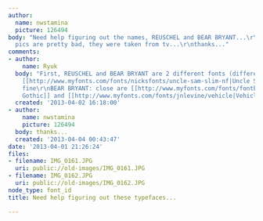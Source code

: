 ```yaml
---
author:
  name: nwstamina
  picture: 126494
body: "Need help figuring out the names, REUSCHEL and BEAR BRYANT...\r\nsorry the
  pics are pretty bad, they were taken from tv...\r\nthanks..."
comments:
- author:
    name: Ryuk
  body: "First, REUSCHEL and BEAR BRYANT are 2 different fonts (different /R).\r\nREUSCHEL:
    [[http://www.myfonts.com/fonts/nicksfonts/uncle-sam-slim-nf|Uncle Sam Slim]] works
    fine\r\nBEAR BRYANT: close are [[http://www.myfonts.com/fonts/fontbureau/herald-gothic|Herald
    Gothic]] and [[http://www.myfonts.com/fonts/jnlevine/vehicle|Vehicle]]"
  created: '2013-04-02 16:18:00'
- author:
    name: nwstamina
    picture: 126494
  body: thanks...
  created: '2013-04-04 00:43:47'
date: '2013-04-01 21:26:24'
files:
- filename: IMG_0161.JPG
  uri: public://old-images/IMG_0161.JPG
- filename: IMG_0162.JPG
  uri: public://old-images/IMG_0162.JPG
node_type: font_id
title: Need help figuring out these typefaces...

---
```


